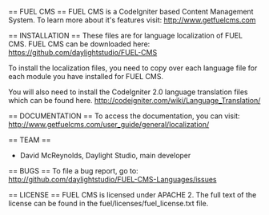 == FUEL CMS ==
FUEL CMS is a CodeIgniter based Content Management System. To learn more about
it's features visit:
http://www.getfuelcms.com


== INSTALLATION ==
These files are for language localization of FUEL CMS. 
FUEL CMS can be downloaded here:
https://github.com/daylightstudio/FUEL-CMS

To install the localization files, you need to copy 
over each language file for each module you have installed for 
FUEL CMS.

You will also need to install the CodeIgniter 2.0 language
translation files which can be found here.
http://codeigniter.com/wiki/Language_Translation/


== DOCUMENTATION ==
To access the documentation, you can visit:
http://www.getfuelcms.com/user_guide/general/localization/


== TEAM ==
* David McReynolds, Daylight Studio, main developer


== BUGS ==
To file a bug report, go to:
http://github.com/daylightstudio/FUEL-CMS-Languages/issues


== LICENSE ==
FUEL CMS is licensed under APACHE 2. The full text of the license can be found 
in the fuel/licenses/fuel_license.txt file.

